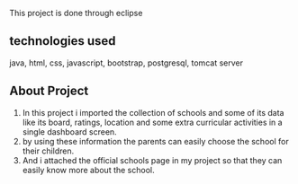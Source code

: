 This project is done through eclipse

technologies used
-----------------
java, html, css, javascript, bootstrap, postgresql, tomcat server

About Project
-------------
1) In this project i imported the collection of schools and some of its data like its board, ratings, location and some extra curricular activities in a single dashboard screen.
2) by using these information the parents can easily choose the school for their children.
3) And i attached the official schools page in my project so that they can easily know more about the school.
